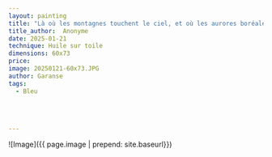 ```yaml
---
layout: painting
title: "Là où les montagnes touchent le ciel, et où les aurores boréales illuminent la nuit, l'univers murmure ses secrets à ceux qui savent regarder."       
title_author:  Anonyme   
date: 2025-01-21
technique: Huile sur toile
dimensions: 60x73
price: 
image: 20250121-60x73.JPG
author: Garanse
tags:
  - Bleu
 
  
  
  
---
```

![Image]({{ page.image | prepend: site.baseurl}})

